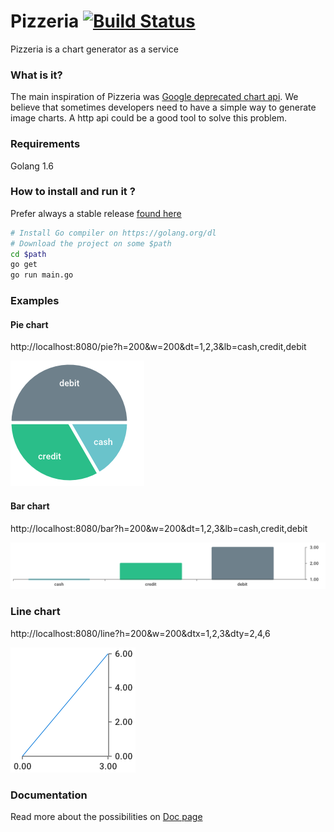 Pizzeria [![Build Status](https://travis-ci.org/cloudson/pizzeria.svg?branch=master)](https://travis-ci.org/cloudson/pizzeria)
=========

Pizzeria is a chart generator as a service

### What is it?

The main inspiration of Pizzeria was
[Google deprecated chart api](https://developers.google.com/chart/image). 
We believe that sometimes developers need to have a simple way to generate
image charts. 
A http api could be a good tool to solve this problem.


### Requirements

Golang 1.6

### How to install and run it ?
Prefer always a stable release [found here](https://github.com/cloudson/pizzeria/releases)

```bash
# Install Go compiler on https://golang.org/dl
# Download the project on some $path
cd $path
go get 
go run main.go
```

### Examples 

#### Pie chart

http://localhost:8080/pie?h=200&w=200&dt=1,2,3&lb=cash,credit,debit

![](./_images/pie.png)

#### Bar chart 

http://localhost:8080/bar?h=200&w=200&dt=1,2,3&lb=cash,credit,debit

![](./_images/bar.png)

### Line chart 

http://localhost:8080/line?h=200&w=200&dtx=1,2,3&dty=2,4,6

![](./_images/line.png)

### Documentation 

Read more about the possibilities on [Doc page](./doc/index.md)


